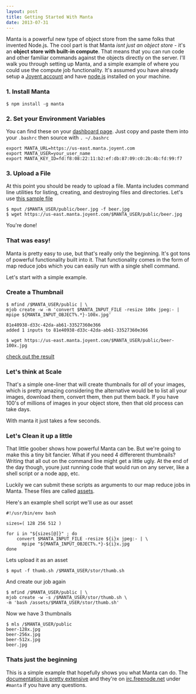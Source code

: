 ```yaml
---
layout: post
title: Getting Started With Manta
date: 2013-07-31
---
```


Manta is a powerful new type of object store from the same folks that invented Node.js. 
The cool part is that Manta *isnt just an object store* - it's an __object store with built-in compute__. 
That means that you can run code and other familiar commands against the objects directly on the server. 
I'll walk you through setting up Manta, and a simple example of where you could use the compute job functionality.
It's assumed you have already setup a [Joyent account](https://https://sso.joyentcloud.com/signup) and have [node.js](http://nodejs.org) installed
on your machine.

### 1. Install Manta

    $ npm install -g manta

### 2. Set your Environment Variables

You can find these on your [dashboard page](https://my.joyentcloud.com/main/#!/storage).
Just copy and paste them into your `.bashrc` then source with `. ~/.bashrc`

    export MANTA_URL=https://us-east.manta.joyent.com
    export MANTA_USER=your_user_name
    export MANTA_KEY_ID=fd:f8:08:22:11:b2:ef:db:87:09:c0:2b:4b:fd:99:f7

### 3. Upload a File

At this point you should be ready to upload a file. Manta includes command
line utilities for listing, creating, and destroying files and directories.
Let's use [this sample file](https://us-east.manta.joyent.com/trevoro/beer.jpg)

    $ mput /$MANTA_USER/public/beer.jpg -f beer.jpg
    $ wget https://us-east.manta.joyent.com/$MANTA_USER/public/beer.jpg

You're done!

### That was easy!

Manta is pretty easy to use, but that's really only the beginning. It's got tons
of powerful functionality built into it. That functionality comes in the form of
map reduce jobs which you can easily run with a single shell command.

Let's start with a simple example.

### Create a Thumbnail

    $ mfind /$MANTA_USER/public | \
    mjob create -w -m 'convert $MANTA_INPUT_FILE -resize 100x jpeg:- | mpipe ${MANTA_INPUT_OBJECT%.*}-100x.jpg'

    81e40938-d33c-42da-ab61-33527360e366
    added 1 inputs to 81e40938-d33c-42da-ab61-33527360e366

    $ wget https://us-east.manta.joyent.com/$MANTA_USER/public/beer-100x.jpg

[check out the result](https://us-east.manta.joyent.com/trevoro/public/beer-100x.jpg)


### Let's think at Scale

That's a simple one-liner that will create thumbnails for *all* of your images,
which is pretty amazing considering the alternative would be to list all your
images, download them, convert them, then put them back. If you have 100's of
millions of images in your object store, then that old process can take days.

With manta it just takes a few seconds.

### Let's Clean it up a little 

That little goober shows how powerful Manta can be. But we're going to make this
a tiny bit fancier. What if you need 4 differerent thumbnails? Writing that all
out on the command line might get a little ugly. At the end of the day though,
youre just running code that would run on any server, like a shell script or a
node app, etc. 

Luckily we can submit these scripts as arguments to our map reduce jobs in Manta. 
These files are called [assets](http://apidocs.joyent.com/manta/jobs-reference.html#assets-assets-property).

Here's an example shell script we'll use as our asset


    #!/usr/bin/env bash

    sizes=( 128 256 512 )

    for i in "${sizes[@]}" ; do
    	convert $MANTA_INPUT_FILE -resize ${i}x jpeg:- | \
    	  mpipe "${MANTA_INPUT_OBJECT%.*}-${i}x.jpg
    done
   
    
Lets upload it as an asset

    $ mput -f thumb.sh /$MANTA_USER/stor/thumb.sh

And create our job again

    $ mfind /$MANTA_USER/public | \
    mjob create -w -s /$MANTA_USER/stor/thumb.sh \
    -m 'bash /assets/$MANTA_USER/stor/thumb.sh'


Now we have 3 thumbnails

    $ mls /$MANTA_USER/public
    beer-128x.jpg
    beer-256x.jpg
    beer-512x.jpg
    beer.jpg

### Thats just the beginning

This is a simple example that hopefully shows you what Manta can do. The
[documentation is pretty extensive](http://apidocs.joyent.com/manta) and they're on [irc.freenode.net](http://freenode.net) under `#manta`
if you have any questions.


